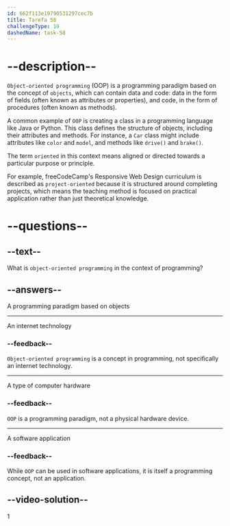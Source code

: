 ```yaml
---
id: 662f113e19790531297cec7b
title: Tarefa 58
challengeType: 19
dashedName: task-58
---
```


# --description--

`Object-oriented programming` (OOP) is a programming paradigm based on the concept of `objects`, which can contain data and code: data in the form of fields (often known as attributes or properties), and code, in the form of procedures (often known as methods).

A common example of `OOP` is creating a class in a programming language like Java or Python. This class defines the structure of objects, including their attributes and methods. For instance, a `Car` class might include attributes like `color` and `model`, and methods like `drive()` and `brake()`.

The term `oriented` in this context means aligned or directed towards a particular purpose or principle.

For example, freeCodeCamp's Responsive Web Design curriculum is described as `project-oriented` because it is structured around completing projects, which means the teaching method is focused on practical application rather than just theoretical knowledge.

# --questions--

## --text--

What is `object-oriented programming` in the context of programming?

## --answers--

A programming paradigm based on objects

---

An internet technology

### --feedback--

`Object-oriented programming` is a concept in programming, not specifically an internet technology.

---

A type of computer hardware

### --feedback--

`OOP` is a programming paradigm, not a physical hardware device.

---

A software application

### --feedback--

While `OOP` can be used in software applications, it is itself a programming concept, not an application.

## --video-solution--

1
